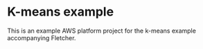 # K-means example

This is an example AWS platform project for the k-means example accompanying Fletcher.
